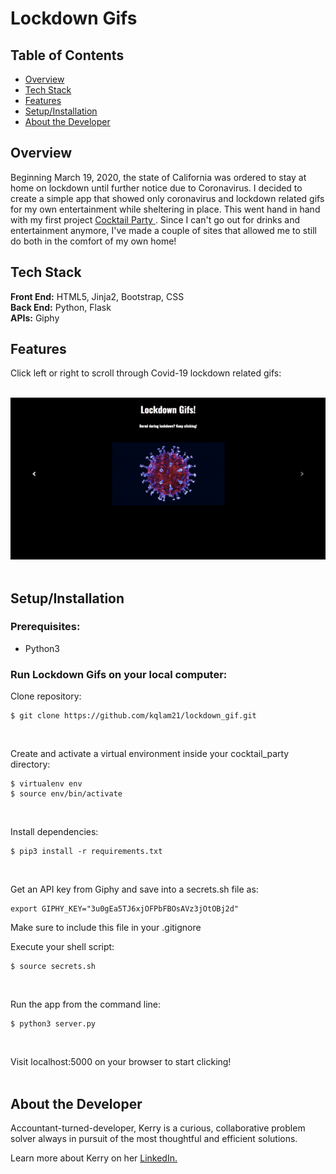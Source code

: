 # Lockdown Gifs

## Table of Contents

* [Overview](#overview)
* [Tech Stack](#tech-stack)
* [Features](#features)
* [Setup/Installation](#setup)
* [About the Developer](#developer)
 

## <a name="overview"></a>Overview
Beginning March 19, 2020, the state of California was ordered to stay at home on lockdown
until further notice due to Coronavirus. I decided to create a simple app that showed only 
coronavirus and lockdown related gifs for my own entertainment while sheltering in place.
This went hand in hand with my first project <a href="https://www.cocktailparty.fun/" target="_blank">Cocktail Party </a>. Since I can't go out for drinks and entertainment anymore, I've made a couple of sites that allowed me to still do both in the comfort of my own home!


## <a name="tech-stack"></a>Tech Stack
__Front End:__ HTML5, Jinja2, Bootstrap, CSS<br>
__Back End:__ Python, Flask<br>
__APIs:__ Giphy
<br/>

## <a name="features"></a>Features

Click left or right to scroll through Covid-19 lockdown related gifs:
<br><br>

<p align="center">
<img src="/static/videos/lockdown.gif">
<br/><br/>
 </p>


## <a name="setup"></a>Setup/Installation

### Prerequisites:

- Python3

### Run Lockdown Gifs on your local computer:

Clone repository:
```
$ git clone https://github.com/kqlam21/lockdown_gif.git
```
<br>

Create and activate a virtual environment inside your cocktail_party directory:
```
$ virtualenv env
$ source env/bin/activate
```
<br>

Install dependencies:
```
$ pip3 install -r requirements.txt
```
<br>

Get an API key from Giphy and save into a secrets.sh file as:
```
export GIPHY_KEY="3u0gEa5TJ6xjOFPbFBOsAVz3jOtOBj2d"
```
Make sure to include this file in your .gitignore
<br>

Execute your shell script: 
```
$ source secrets.sh
```
<br>

Run the app from the command line:
```
$ python3 server.py
```
<br>

Visit localhost:5000 on your browser to start clicking!
<br><br>

## <a name="developer"></a>About the Developer

Accountant-turned-developer, Kerry is a curious, collaborative problem solver always in pursuit of the most thoughtful and efficient solutions. 

Learn more about Kerry on her <a href="https://www.linkedin.com/in/kerrylam/" target="_blank">LinkedIn.</a>

